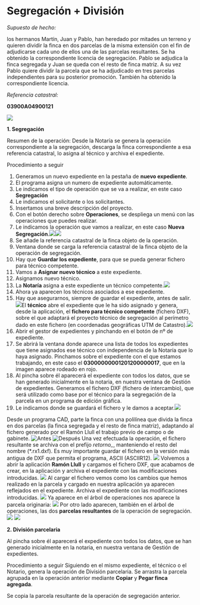 # Segregación + División

*Supuesto de hecho:*

los hermanos Martín,  Juan y Pablo, han heredado por mitades un terreno y quieren dividir la finca en dos parcelas de la misma extensión con el fin de adjudicarse cada uno de ellos una de las parcelas resultantes. Se ha obtenido la correspondiente licencia de segregación. Pablo se adjudica la finca segregada y Juan se queda con el resto de finca matriz. A su vez Pablo quiere dividir la parcela que se ha adjudicado en tres parcelas independientes para su posterior promoción. También ha obtenido la correspondiente licencia.

*Referencia catastral:*

**03900A04900121**

![](images/seg+div/seg+div1.jpg)


**1. Segregación**

Resumen de la operación:
Desde la Notaría se genera la operación correspondiente a la segregación, descarga la finca correspondiente a esa referencia catastral, lo asigna al técnico y archiva el expediente.

Procedimiento a seguir
1. Generamos un nuevo expediente en la pestaña de **nuevo expediente**.
2. El programa asigna un numero de expediente automáticamente.
3. Le indicamos el tipo de operación que se va a realizar, en este caso **Segregación**
4. Le indicamos el solicitante o los solicitantes.
5. Insertamos una breve descripción del proyecto.
6. Con el botón derecho sobre **Operaciones**, se despliega un menú con las operaciones que puedes realizar.
7. Le indicamos la operación que vamos a realizar, en este caso **Nueva Segregación**.![](images/seg+div/seg+div2.jpg)![](images/seg+div/seg+div3.jpg)
8. Se añade la referencia catastral de la finca objeto de la operación. 
9. Ventana donde se carga la referencia catastral de la finca objeto de la operación de segregación.
10. Hay que **Guardar los expediente**, para que se pueda generar fichero para técnico competente.
11. Vamos a **Asignar nuevo técnico** a este expediente.
12. Asignamos nuevo técnico.
13. La **Notaría** asigna a este expediente un técnico competente.![](images/seg+div/seg+div4.jpg)
14. Ahora ya aparecen los técnicos asociados a ese expediente.
15. Hay que asegurarnos, siempre de guardar el expediente, antes de salir.![](images/seg+div/seg+div5.jpg)El **técnico** abre el expediente que le ha sido asignado y genera, desde la aplicación, el **fichero para técnico competente** (fichero DXF), sobre el que adaptará el proyecto técnico de segregación al perímetro dado en este fichero (en coordenadas geográficas UTM de Catastro).![](images/seg+div/seg+div6.jpg)
16. Abrir el gestor de expedientes y pinchando  en el botón de nº de expediente.
17. Se abrirá la ventana donde aparece una lista de todos los expedientes que tiene asignados ese técnico con independencia de la Notaría que lo haya asignado. Pinchamos sobre el expediente con el que estamos trabajando, en este caso el **03000000001201200000017**, que en la imagen aparece rodeado en rojo.
18. Al pincha sobre él aparecerá el expediente con todos los datos, que se han generado inicialmente en la notaria, en nuestra ventana de Gestión de expedientes. Generamos el fichero DXF (fichero de intercambio), que será utilizado como base por el técnico para la segregación de la parcela en un programa de edición gráfica.
19. Le indicamos donde se guardará el fichero y le damos a aceptar.![](images/seg+div/seg+div7.jpg)

Desde un programa CAD, parte la finca con una polilínea que divida la finca en dos parcelas (la finca segregada y el resto de finca matriz), adaptando al fichero generado por el Ramón Llull el trabajo previo de campo o de gabinete.
![Antes](images/seg+div/seg+div8.jpg)
![Después](images/seg+div/seg+div9.jpg)
Una vez efectuada la operación, el fichero resultante se archiva con el prefijo *retorno_*, manteniendo el resto del nombre (\*.rx1.dxf).
Es muy importante guardar el fichero en la versión más antigua de DXF que permita el programa, ASCII (ASCIIR12).
![](images/seg+div/seg+div10.jpg)
Volvemos a abrir la aplicación **Ramón Llull** y cargamos el fichero DXF, que acabamos de crear, en la aplicación y archiva el expediente con las modificaciones introducidas.
![](images/seg+div/seg+div11.jpg)
Al cargar el fichero vemos como los cambios que hemos realizado en la parcela y cargado en nuestra aplicación ya aparecen reflejados en el expediente. Archiva el expediente con las modificaciones introducidas.
![](images/seg+div/seg+div12.jpg)
Ya aparece en el árbol de operaciones nos aparece la parcela originaria:
![](images/seg+div/seg+div13.jpg)
Por otro lado aparecen, también en el árbol de operaciones, las dos **parcelas resultantes** de la operación de segregación.
![](images/seg+div/seg+div14.jpg)
![](images/seg+div/seg+div15.jpg)


**2. División parcelaria**

Al pincha sobre él aparecerá el expediente con todos los datos, que se han generado inicialmente en la notaria, en nuestra ventana de Gestión de expedientes.

Procedimiento a seguir
Siguiendo en el mismo expediente, el técnico o el Notario, genera la operación de División parcelaria.
Se arrastra la parcela agrupada en la operación anterior  mediante **Copiar** y **Pegar finca agregada**.

Se copia la parcela resultante de la operación de segregación anterior.